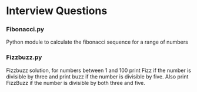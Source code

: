 # Interview Questions

### Fibonacci.py

Python module to calculate the fibonacci sequence for a range of numbers

### Fizzbuzz.py

Fizzbuzz solution, for numbers between 1 and 100 print Fizz if the number 
is divisible by three and print buzz if the number is divisible by five. 
Also print FizzBuzz if the number is divisible by both three and five.

